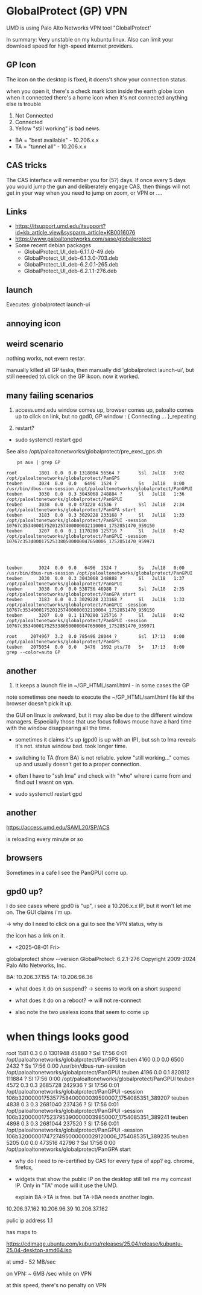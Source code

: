 # GlobalProtect (GP) VPN

UMD is using Palo Alto Networks VPN tool "GlobalProtect'

In summary: Very unstable on my kubuntu linux. Also can limit your download speed for high-speed internet providers.

## GP Icon

The icon on the desktop is fixed, it doens't show your connection status.

when you open it,  there's a check mark icon inside the earth globe icon when it connected
  there's a home icon when it's not connected
  anything else is trouble



1. Not Connected
2. Connected
3. Yellow "still working" is bad news.

* BA = "best available"  - 10.206.x.x
* TA = "tunnel all" - 10.206.x.x

## CAS tricks

The CAS interface will remember you for  (5?) days. If once every 5 days you would
jump the gun and deliberately engage CAS, then things will not get in your way when
you need to jump on zoom, or VPN or .... 

## Links

* https://itsupport.umd.edu/itsupport?id=kb_article_view&sysparm_article=KB0016076
* https://www.paloaltonetworks.com/sase/globalprotect
* Some recent debian packages
  * GlobalProtect_UI_deb-6.1.1.0-49.deb
  * GlobalProtect_UI_deb-6.1.3.0-703.deb
  * GlobalProtect_UI_deb-6.2.0.1-265.deb
  * GlobalProtect_UI_deb-6.2.1.1-276.deb

## launch

Executes: globalprotect launch-ui

## annoying icon

## weird scenario

nothing works, not evern restar.

manually killed all GP tasks, then manually did 'globalprotect launch-ui', but still neeeded to\ click on the GP ikcon.  now it worked.



## many failing scenarios


1) access.umd.edu window comes up, browser comes up, paloalto comes up to click on link, 
   but no gpd0, 
   GP window :  { Connecting ... <check> }_repeating


2) restart?

- sudo systemctl restart gpd


See also  /opt/paloaltonetworks/globalprotect/pre_exec_gps.sh

```
    ps aux | grep GP

root        1801  0.0  0.0 1318004 56564 ?       Ssl  Jul18   3:02 /opt/paloaltonetworks/globalprotect/PanGPS
teuben      3024  0.0  0.0   6496  1524 ?        Ss   Jul18   0:00 /usr/bin/dbus-run-session /opt/paloaltonetworks/globalprotect/PanGPUI
teuben      3030  0.0  0.3 3043068 248884 ?      Sl   Jul18   1:36 /opt/paloaltonetworks/globalprotect/PanGPUI
teuben      3038  0.0  0.0 473220 41536 ?        Ssl  Jul18   2:34 /opt/paloaltonetworks/globalprotect/PanGPA start
teuben      3183  0.0  0.3 3029228 233168 ?      Sl   Jul18   1:33 /opt/paloaltonetworks/globalprotect/PanGPUI -session 10767c3534000175201257400000032110004_1752851470_959150
teuben      3207  0.0  0.1 1170280 125716 ?      Sl   Jul18   0:42 /opt/paloaltonetworks/globalprotect/PanGPUI -session 10767c3534000175253380500000047650006_1752851470_959971




teuben      3024  0.0  0.0   6496  1524 ?        Ss   Jul18   0:00 /usr/bin/dbus-run-session /opt/paloaltonetworks/globalprotect/PanGPUI
teuben      3030  0.0  0.3 3043068 248888 ?      Sl   Jul18   1:37 /opt/paloaltonetworks/globalprotect/PanGPUI
teuben      3038  0.0  0.0 538756 46988 ?        Ssl  Jul18   2:35 /opt/paloaltonetworks/globalprotect/PanGPA start
teuben      3183  0.0  0.3 3029228 233168 ?      Sl   Jul18   1:33 /opt/paloaltonetworks/globalprotect/PanGPUI -session 10767c3534000175201257400000032110004_1752851470_959150
teuben      3207  0.0  0.1 1170280 125716 ?      Sl   Jul18   0:42 /opt/paloaltonetworks/globalprotect/PanGPUI -session 10767c3534000175253380500000047650006_1752851470_959971

root     2074967  3.2  0.0 785496 28044 ?        Ssl  17:13   0:00 /opt/paloaltonetworks/globalprotect/PanGPS
teuben   2075054  0.0  0.0   3476  1692 pts/70   S+   17:13   0:00 grep --color=auto GP

```

## another

1. It keeps a launch file in ~/GP_HTML/saml.html - in some cases the GP



note sometimes one needs to execute the ~/GP_HTML/saml.html file kif the browser doesn't pick it up.

the GUI on linux is awkward, but it may also be due to the different window managers.
Especially those that use focus follows mouse have a hard time with the window disappearing all the time.

- sometimes it claims it's up (gpd0  is up with an IP), but ssh to lma reveals it's not.
  status window bad.  took longer time.

- switching to TA (from BA) is not reliable.    yelow "still working..." comes up and usually doesn't 
  get to a proper connection.

- often I have to "ssh lma" and check with "who" where i came from and find out I wasnt on vpn. 

- sudo systemctl restart gpd


## another

https://access.umd.edu/SAML20/SP/ACS

is reloading every minute or so

## browsers

Sometimes in a cafe I see the PanGPUI come up.

## gpd0 up?

I do see cases where gpd0 is "up", i see a 10.206.x.x IP, but it won't let me on.
The GUI claims i'm up.

-> why do I need to click on a gui to see the VPN status, why is

the icon has a link on it.
* <2025-08-01 Fri>

globalprotect show --version
GlobalProtect: 6.2.1-276
Copyright 2009-2024 Palo Alto Networks, Inc.


BA: 10.206.37.155
TA: 10.206.96.36


- what does it do on suspend?
  -> seems to work on a short suspend

- what does it do on a reboot?
  -> will not re-connect


- also note the two useless icons that seem to come up


# when things looks good

root        1581  0.3  0.0 1301948 45880 ?       Ssl  17:56   0:01 /opt/paloaltonetworks/globalprotect/PanGPS
teuben      4160  0.0  0.0   6500  2432 ?        Ss   17:56   0:00 /usr/bin/dbus-run-session /opt/paloaltonetworks/globalprotect/PanGPUI
teuben      4196  0.0  0.1 820812 111884 ?       Sl   17:56   0:00 /opt/paloaltonetworks/globalprotect/PanGPUI
teuben      4572  0.3  0.3 2685728 242936 ?      Sl   17:56   0:01 /opt/paloaltonetworks/globalprotect/PanGPUI -session 106b3200000175357758400000039590007_1754085351_389207
teuben      4838  0.3  0.3 2681040 237436 ?      Sl   17:56   0:01 /opt/paloaltonetworks/globalprotect/PanGPUI -session 106b3200000175237953900000039850007_1754085351_389241
teuben      4898  0.3  0.3 2681044 237520 ?      Sl   17:56   0:01 /opt/paloaltonetworks/globalprotect/PanGPUI -session 106b3200000174727495000000029120006_1754085351_389235
teuben      5205  0.0  0.0 473516 42796 ?        Ssl  17:56   0:00 /opt/paloaltonetworks/globalprotect/PanGPA start


- why do I need to re-certified by CAS for every type of app?    eg. chrome, firefox, 

- widgets that show the public IP on the desktop still tell me my comcast IP. Only in "TA" mode will it use the UMD.

  explain BA->TA is free.   but TA->BA needs another login.



 10.206.37.162
 10.206.96.39 
 10.206.37.162

 pulic ip address 1.1

 has maps to

 
https://cdimage.ubuntu.com/kubuntu/releases/25.04/release/kubuntu-25.04-desktop-amd64.iso

at  umd  - 52 MB/sec

on VPN:   ~ 6MB /sec while on VPN

at this speed, there's no penalty on VPN

